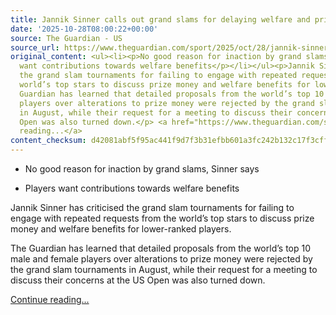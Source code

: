 ```yaml
---
title: Jannik Sinner calls out grand slams for delaying welfare and prize money talks
date: '2025-10-28T08:00:22+00:00'
source: The Guardian - US
source_url: https://www.theguardian.com/sport/2025/oct/28/jannik-sinner-calls-out-grand-slams-delaying-welfare-prize-money-talks-tennis
original_content: <ul><li><p>No good reason for inaction by grand slams, Sinner says</p></li><li><p>Players
  want contributions towards welfare benefits</p></li></ul><p>Jannik Sinner has criticised
  the grand slam tournaments for failing to engage with repeated requests from the
  world’s top stars to discuss prize money and welfare benefits for lower-ranked players.</p><p>The
  Guardian has learned that detailed proposals from the world’s top 10 male and female
  players over alterations to prize money were rejected by the grand slam tournaments
  in August, while their request for a meeting to discuss their concerns at the US
  Open was also turned down.</p> <a href="https://www.theguardian.com/sport/2025/oct/28/jannik-sinner-calls-out-grand-slams-delaying-welfare-prize-money-talks-tennis">Continue
  reading...</a>
content_checksum: d42081abf5f95ac441f9d7f3b31efbb601a3fc242b132c17f3cffe383555b6b9
---
```


- No good reason for inaction by grand slams, Sinner says

- Players want contributions towards welfare benefits

Jannik Sinner has criticised the grand slam tournaments for failing to engage with repeated requests from the world’s top stars to discuss prize money and welfare benefits for lower-ranked players.

The Guardian has learned that detailed proposals from the world’s top 10 male and female players over alterations to prize money were rejected by the grand slam tournaments in August, while their request for a meeting to discuss their concerns at the US Open was also turned down.

 [Continue reading...](https://www.theguardian.com/sport/2025/oct/28/jannik-sinner-calls-out-grand-slams-delaying-welfare-prize-money-talks-tennis)